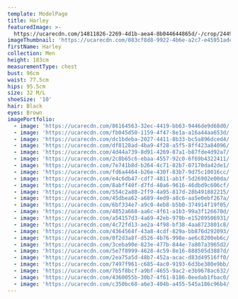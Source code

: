 ```yaml
---
template: ModelPage
title: Harley
featuredImage: >-
  https://ucarecdn.com/14811826-2269-4d1b-aea4-8b044644865d/-/crop/2449x1334/0,107/-/preview/
imageThumbnail: 'https://ucarecdn.com/083cf8d8-9922-4b6e-a2c7-e45951adcd50/'
firstName: Harley
collection: Men
height: 183cm
measurementType: chest
bust: 96cm
waist: 77.5cm
hips: 95.5cm
size: 32 M/L
shoeSize: '10'
hair: Black
eyes: Brown
imagePortfolio:
  - image: 'https://ucarecdn.com/86164563-32ec-4419-bb63-9446de9d68d0/'
  - image: 'https://ucarecdn.com/fb045d50-1159-4f47-8e1a-a16a44aa653d/'
  - image: 'https://ucarecdn.com/dc1bdeba-2027-4411-8b33-bc5a896dced4/'
  - image: 'https://ucarecdn.com/df8128ad-4ba9-4f28-a5f5-8ff423a84096/'
  - image: 'https://ucarecdn.com/4d44a739-8d91-4269-87a1-b87fde4d92a7/'
  - image: 'https://ucarecdn.com/2c8b65c6-ebaa-4557-92c0-6f69b4322411/'
  - image: 'https://ucarecdn.com/7e741b8d-b264-4c71-82b7-07170da42de1/'
  - image: 'https://ucarecdn.com/fd6a4464-b26e-430f-83b7-9d75c10016cc/'
  - image: 'https://ucarecdn.com/e4c6db47-cdf7-4811-ab1f-5d26902e00da/'
  - image: 'https://ucarecdn.com/8abff40f-d7fd-40a6-9616-46dbd9c606cf/'
  - image: 'https://ucarecdn.com/554c2a88-2ff9-4a95-817d-28b491882215/'
  - image: 'https://ucarecdn.com/45dbea62-a689-4ed9-a8c6-aa5e0ebf267a/'
  - image: 'https://ucarecdn.com/6bf334e7-a9c0-4eb8-b5b0-374914f19f05/'
  - image: 'https://ucarecdn.com/4852a668-aa6c-4f61-a1b3-99a3f126670d/'
  - image: 'https://ucarecdn.com/a54157d3-4a69-42eb-979b-e15209506931/'
  - image: 'https://ucarecdn.com/4c72fd13-ae2a-4f98-bf38-4aa8723801c8/'
  - image: 'https://ucarecdn.com/4364564f-43a8-4cdf-829a-bb876d292093/'
  - image: 'https://ucarecdn.com/0f2d3a8f-d526-4b76-998e-ae6c8200eb6c/'
  - image: 'https://ucarecdn.com/3ceba90e-823e-477b-844e-7a807a3965d2/'
  - image: 'https://ucarecdn.com/5e7f8999-4628-4c59-8e16-888505d3887d/'
  - image: 'https://ucarecdn.com/2ea75a5d-48b7-452a-acac-d83d49516ff0/'
  - image: 'https://ucarecdn.com/7497f961-c685-4ac0-9193-6d3be380e9bb/'
  - image: 'https://ucarecdn.com/7b5f8bcf-a9bf-4655-9ac2-e3b9678ac632/'
  - image: 'https://ucarecdn.com/4360055b-30b7-4f61-8186-0eedab1fbac0/'
  - image: 'https://ucarecdn.com/c350bc68-a6e3-404b-a455-545a186c96b4/'
---
```


